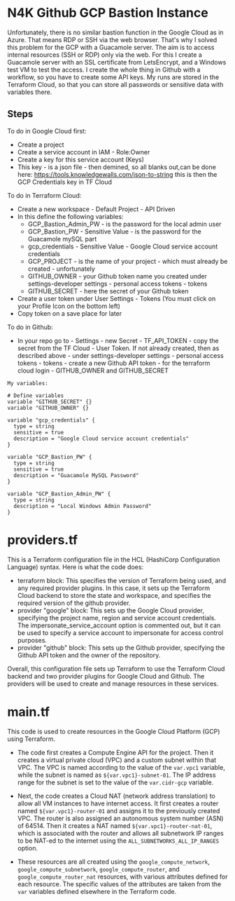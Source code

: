 # N4K Github GCP Bastion Instance

Unfortunately, there is no similar bastion function in the Google Cloud as in Azure. That means RDP or SSH via the web browser. That's why I solved this problem for the GCP with a Guacamole server. The aim is to access internal resources (SSH or RDP) only via the web. For this I create a Guacamole server with an SSL certificate from LetsEncrypt, and a Windows test VM to test the access. I create the whole thing in Github with a workflow, so you have to create some API keys. My runs are stored in the Terraform Cloud, so that you can store all passwords or sensitive data with variables there.

## Steps

To do in Google Cloud first:

- Create a project
- Create a service account in IAM - Role:Owner
- Create a key for this service account (Keys)
- This key - is a json file - then demined, so all blanks out,can be done here:
  https://tools.knowledgewalls.com/json-to-string
  this is then the GCP Credentials key in TF Cloud

To do in Terraform Cloud:

- Create a new workspace - Default Project - API Driven
- In this define the following variables:
  - GCP_Bastion_Admin_PW - is the password for the local admin user
  - GCP_Bastion_PW - Sensitive Value - is the password for the Guacamole mySQL part
  - gcp_credentials - Sensitive Value - Google Cloud service account credentials
  - GCP_PROJECT - is the name of your project - which must already be created - unfortunately
  - GITHUB_OWNER - your Github token name you created under settings-developer settings - personal access tokens - tokens
  - GITHUB_SECRET - here the secret of your Github token
- Create a user token under User Settings - Tokens
  (You must click on your Profile Icon on the bottom left)
- Copy token on a save place for later

To do in Github:

- In your repo go to - Settings - new Secret - TF_API_TOKEN - copy the secret from the TF Cloud - User Token. If not already created, then as described above - under settings-developer settings - personal access tokens - tokens - create a new Github API token - for the terraform cloud login - GITHUB_OWNER and GITHUB_SECRET

```
My variables:

# Define variables
variable "GITHUB_SECRET" {}
variable "GITHUB_OWNER" {}

variable "gcp_credentials" {
  type = string
  sensitive = true
  description = "Google Cloud service account credentials"
}

variable "GCP_Bastion_PW" {
  type = string
  sensitive = true
  description = "Guacamole MySQL Password"
}

variable "GCP_Bastion_Admin_PW" {
  type = string
  description = "Local Windows Admin Password"
}
```

# providers.tf

This is a Terraform configuration file in the HCL (HashiCorp Configuration Language) syntax. Here is what the code does:

- terraform block: This specifies the version of Terraform being used, and any required provider plugins. In this case, it sets up the Terraform Cloud backend to store the state and workspace, and specifies the required version of the github provider.
- provider "google" block: This sets up the Google Cloud provider, specifying the project name, region and service account credentials. The impersonate_service_account option is commented out, but it can be used to specify a service account to impersonate for access control purposes.
- provider "github" block: This sets up the Github provider, specifying the Github API token and the owner of the repository.

Overall, this configuration file sets up Terraform to use the Terraform Cloud backend and two provider plugins for Google Cloud and Github. The providers will be used to create and manage resources in these services.

# main.tf

This code is used to create resources in the Google Cloud Platform (GCP) using Terraform. 

- The code first creates a Compute Engine API for the project. Then it creates a virtual private cloud (VPC) and a custom subnet within that VPC. The VPC is named according to the value of the `var.vpc1` variable, while the subnet is named as `${var.vpc1}-subnet-01`. The IP address range for the subnet is set to the value of the `var.cidr-gcp` variable. 

- Next, the code creates a Cloud NAT (network address translation) to allow all VM instances to have internet access. It first creates a router named `${var.vpc1}-router-01` and assigns it to the previously created VPC. The router is also assigned an autonomous system number (ASN) of 64514. Then it creates a NAT named `${var.vpc1}-router-nat-01`, which is associated with the router and allows all subnetwork IP ranges to be NAT-ed to the internet using the `ALL_SUBNETWORKS_ALL_IP_RANGES` option. 

- These resources are all created using the `google_compute_network`, `google_compute_subnetwork`, `google_compute_router`, and `google_compute_router_nat` resources, with various attributes defined for each resource. The specific values of the attributes are taken from the `var` variables defined elsewhere in the Terraform code.